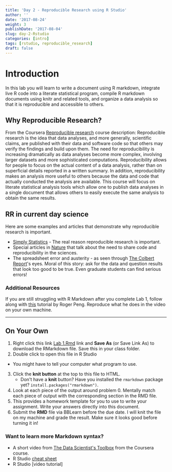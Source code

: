```yaml
---
title: 'Day 2 - Reproducible Research using R Studio'
author: ''
date: '2017-08-24'
weight: 3
publishDate: '2017-08-04'
slug: day-2-Rstudio
categories: [intro]
tags: [rstudio, reproducible_research]
draft: false
---
```


# Introduction
In this lab you will learn to write a document using R markdown, integrate live R code into a literate statistical program, compile R markdown documents using knitr and related tools, and organize a data analysis so that it is reproducible and accessible to others.

## Why Reproducible Research? 

From the Coursera [Reproducible research](https://www.coursera.org/course/repdata) course description: Reproducible research is the idea that data analyses, and more generally, scientific claims, are published with their data and software code so that others may verify the findings and build upon them.  The need for reproducibility is increasing dramatically as data analyses become more complex, involving larger datasets and more sophisticated computations. Reproducibility allows for people to focus on the actual content of a data analysis, rather than on superficial details reported in a written summary. In addition, reproducibility makes an analysis more useful to others because the data and code that actually conducted the analysis are available. This course will focus on literate statistical analysis tools which allow one to publish data analyses in a single document that allows others to easily execute the same analysis to obtain the same results.

## RR in current day science
Here are some examples and articles that demonstrate why reproducible research is important. 

* [Simply Statistics](http://simplystatistics.org/2014/06/06/the-real-reason-reproducible-research-is-important/) - The real reason reproducible research is important.
* Special articles in [Nature](http://www.nature.com/news/reproducibility-1.17552) that talk about the need to share code and reproducibility in the sciences. 
* The spreadsheet error and austerity - as seen through [The Colbert Report](http://thecolbertreport.cc.com/videos/kbgnf0/austerity-s-spreadsheet-error---thomas-herndon)'s eyes. Moral of this story: ask for the data and question results that look too good to be true. Even graduate students can find serious errors!


### Additional Resources
If you are still struggling with R Markdown after you complete Lab 1, follow along with [this](https://www.youtube.com/watch?v=DNS7i2m4sB0) tutorial by Roger Peng. Reproduce what he does in the video on your own machine. 
 
----- 

## On Your Own

1. Right click this link [Lab 1.Rmd](/labs/Lab1.Rmd) link and **Save As** (or Save Link As) to download the RMarkdown file. Save this in your class folder. 
2. Double click to open this file in R Studio
  - You might have to tell your computer what program to use. 
3. Click the **knit button** at the top to this file to HTML. 
    - Don't have a **knit** button? Have you installed the `rmarkdown` package yet? `install.packages("rmarkdown")`. 
4. Look at each piece of the output around problem 0. Mentally match each piece of output with the corresponding section in the RMD file. 
5. This provides a homework template for you to use to write your assignment. Write your answers directly into this document. 
6. Submit the **RMD** file via BBLearn before the due date. I will knit the file on my machine and grade the result. Make sure it looks good before turning it in!

### Want to learn more Markdown syntax? 
* A short video from [The Data Scientist's Toolbox](https://www.youtube.com/watch?v=Nc0CS0nX-M4) from the Coursera course.
* R Studio [cheat sheet]()
* R Studio [video tutorial]